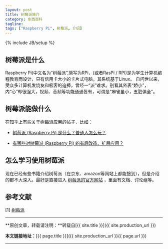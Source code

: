 ```yaml
---
layout: post
title: 树莓派简介
category: 东西百科
tagline: 
tags: ["Raspberry Pi", 树莓派, 介绍]
---
```

{% include JB/setup %}

## 树莓派是什么

Raspberry Pi(中文名为“树莓派”,简写为RPi，(或者RasPi / RPI)是为学生计算机编程教育而设计，只有信用卡大小的卡片式电脑，其系统基于Linux。 自问世以来，受众多计算机发烧友和极客的追捧，曾经一“派”难求。别看其外表“娇小”，内“心”却很强大，视频、音频等功能通通皆有，可谓是“麻雀虽小，五脏俱全”。

## 树莓派能做什么

在知乎上有些关于树莓派应用的帖子，比如：

+ [树莓派 (Raspberry Pi) 是什么？普通人怎么玩？](https://www.zhihu.com/question/20859055)

+ [有哪些对树莓派 (Raspberry Pi) 的有趣改造、扩展应用？](https://www.zhihu.com/question/20697024)

## 怎么学习使用树莓派

现在已经有些书籍介绍树莓派（在京东、amazon等网站上都能搜到），但是介绍的都不大深入。最好是直接进入 [树莓派的官方网站](https://www.raspberrypi.org/) ，里面有文档、讨论组等。


## 参考文献

[1] [树莓派](https://zh.wikipedia.org/wiki/%E6%A0%91%E8%8E%93%E6%B4%BE)

* * *

**原创文章，转载请注明：**转载自[{{ site.title }}]({{ site.production_url }})

**本文链接地址：**[{{ page.title }}]({{ site.production_url }}{{ page.url }})

* * *
